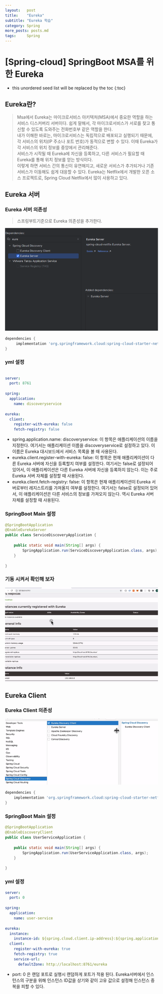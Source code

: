 ```yaml
---
layout:   post
title:    "Eureka"
subtitle: "Eureka 학습"
category: Spring
more_posts: posts.md
tags:     Spring
---
```

# [Spring-cloud] SpringBoot MSA를 위한 Eureka

<!--more-->
<!-- Table of contents -->
* this unordered seed list will be replaced by the toc
{:toc}

<!-- text -->

## Eureka란?
> Msa에서 Eureka는 마이크로서비스 아키텍처(MSA)에서 중요한 역할을 하는 서비스 디스커버리 서버이다. 쉽게 말해서, 각 마이크로서비스가 서로를 찾고 통신할 수 있도록 도와주는 전화번호부 같은 역할을 한다.   
> 내가 이해한 바로는, 마이크로서비스는 독립적으로 배포되고 실행되기 때문에, 각 서비스의 위치(IP 주소나 포트 번호)가 동적으로 변할 수 있다. 이때 Eureka가 각 서비스의 위치 정보를 중앙에서 관리해준다.  
> 서비스가 시작될 때 Eureka에 자신을 등록하고, 다른 서비스가 필요할 때 Eureka를 통해 위치 정보를 얻는 방식이다.  
> 이렇게 하면 서비스 간의 통신이 유연해지고, 새로운 서비스가 추가되거나 기존 서비스가 이동해도 쉽게 대응할 수 있다. Eureka는 Netflix에서 개발한 오픈 소스 프로젝트로, Spring Cloud Netflix에서 많이 사용하고 있다.  

## Eureka 서버

### Eureka 서버 의존성
> 스프링부트기준으로 Eureka 의존성을 추가한다.

![img.png](/assets/img/spring/eureka/221201/img.png)

```gradle
dependencies {
     implementation 'org.springframework.cloud:spring-cloud-starter-netflix-eureka-server'
}
```

### yml 설정

```yml

server:
  port: 8761

spring:
  application:
    name: discoveryservice

eureka:
  client:
    register-with-eureka: false
    fetch-registry: false

```

- spring.application.name: discoveryservice: 이 항목은 애플리케이션의 이름을 지정한다. 여기서는 애플리케이션 이름을 discoveryservice로 설정하고 있다. 이 이름은 Eureka 대시보드에서 서비스 목록을 볼 때 사용된다.
- eureka.client.register-with-eureka: false: 이 항목은 현재 애플리케이션이 다른 Eureka 서버에 자신을 등록할지 여부를 설정한다. 여기서는 false로 설정되어 있어서, 이 애플리케이션은 다른 Eureka 서버에 자신을 등록하지 않는다. 이는 주로 Eureka 서버 자체를 설정할 때 사용된다.
- eureka.client.fetch-registry: false: 이 항목은 현재 애플리케이션이 Eureka 서버로부터 레지스트리를 가져올지 여부를 설정한다. 여기서는 false로 설정되어 있어서, 이 애플리케이션은 다른 서비스의 정보를 가져오지 않는다. 역시 Eureka 서버 자체를 설정할 때 사용된다.

### SpringBoot Main 설정

```java
@SpringBootApplication
@EnableEurekaServer
public class ServiceDiscoveryApplication {

    public static void main(String[] args) {
        SpringApplication.run(ServiceDiscoveryApplication.class, args);
    }

}
```

### 기동 시켜서 확인해 보자

![img_1.png](/assets/img/spring/eureka/221201/img_1.png)

## Eureka Client

### Eureka Client 의존성

![img_2.png](/assets/img/spring/eureka/221201/img_2.png)

```gradle
dependencies {
    implementation 'org.springframework.cloud:spring-cloud-starter-netflix-eureka-client'
}
```

### SpringBoot Main 설정
```java
@SpringBootApplication
@EnableDiscoveryClient
public class UserServiceApplication {

    public static void main(String[] args) {
        SpringApplication.run(UserServiceApplication.class, args);
    }

}
```

### yml 설정

```yml
server:
  port: 0
  
spring:
  application:
    name: user-service

eureka:
  instance:
    instance-id: ${spring.cloud.client.ip-address}:${spring.application.instance_id:${random.value}}
  client:
    register-with-eureka: true
    fetch-registry: true
    service-url:
      defaultZone: http://localhost:8761/eureka
```

- port: 0 은 랜덤 포트로 실행시 랜덤하게 포트가 적용 된다. Eureka서버에서 인스턴스의 구분을 위해 인스턴스 ID값을 상기와 같이 고유 값으로 설정해 인스턴스 중복을 피할 수 있다.